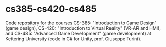 # cs385-cs420-cs485
Code repository for the courses CS-385: "Introduction to Game Design" (game design), CS-420: "Introduction to Virtual Reality" (VR-AR and HMI), and CS-485: "Advanced Game Development" (game development) at Kettering University (code in C# for Unity, prof. Giuseppe Turini).
